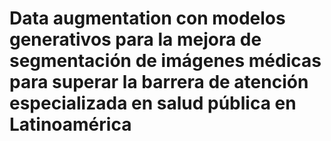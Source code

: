 # Data augmentation con modelos generativos para la mejora de segmentación de imágenes médicas para superar la barrera de atención especializada en salud pública en Latinoamérica

